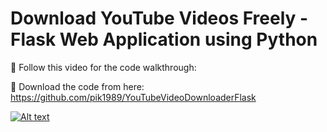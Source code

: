 # Download YouTube Videos Freely - Flask Web Application using Python

🔴 Follow this video for the code walkthrough:

🔴 Download the code from here: https://github.com/pik1989/YouTubeVideoDownloaderFlask

[![Alt text](https://raw.githubusercontent.com/pik1989/YouTubeVideoDownloaderFlask/main/static/GitHub-Image.png)](https://www.youtube.com/watch?v=twp6zQ_MBiY)

